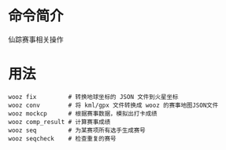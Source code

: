 # 命令简介 

仙踪赛事相关操作


用法
=======

```
wooz fix         # 转换地球坐标的 JSON 文件到火星坐标
wooz conv        # 将 kml/gpx 文件转换成 wooz 的赛事地图JSON文件
wooz mockcp      # 根据赛事数据，模拟出打卡成绩
wooz comp_result # 计算赛事成绩
wooz seq         # 为某赛项所有选手生成赛号
wooz seqcheck    # 检查重复的赛号
```